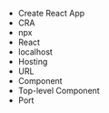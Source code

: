 * Create React App
* CRA
* npx
* React
* localhost
* Hosting
* URL
* Component
* Top-level Component
* Port
